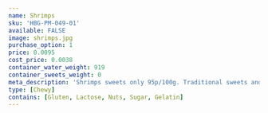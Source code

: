 ```yaml
---
name: Shrimps
sku: 'HBG-PM-049-01'
available: FALSE
image: shrimps.jpg
purchase_option: 1
price: 0.0095
cost_price: 0.0038
container_water_weight: 919
container_sweets_weight: 0
meta_description: 'Shrimps sweets only 95p/100g. Traditional sweets and more at Humbugs Confectionery Store. Specialists in satisfying your sweet tooth!'
type: [Chewy]
contains: [Gluten, Lactose, Nuts, Sugar, Gelatin]
---
```


